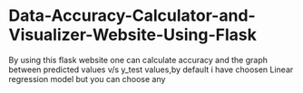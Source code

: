 # Data-Accuracy-Calculator-and-Visualizer-Website-Using-Flask
By using this flask website one can calculate accuracy and the graph between predicted values v/s y_test values,by default i have choosen Linear regression model but you can choose any 
